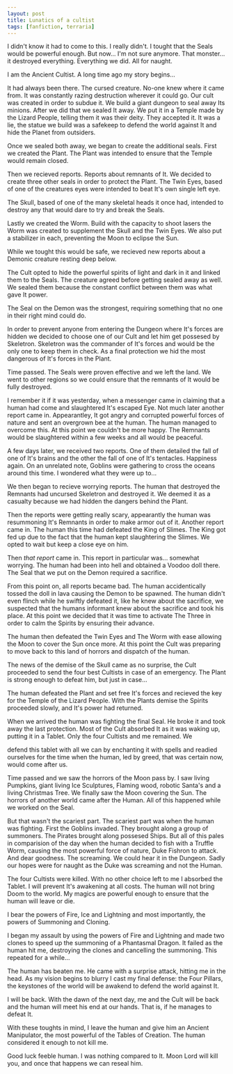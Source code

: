 ```yaml
---
layout: post
title: Lunatics of a cultist
tags: [fanfiction, terraria]
---
```


I didn't know it had to come to this. I really didn't. I tought that the Seals would be powerful enough. But now... I'm not sure anymore. That monster... it destroyed everything. Everything we did. All for naught.

I am the Ancient Cultist. A long time ago my story begins...

It had always been there. The cursed creature. No-one knew where it came from. It was constantly razing destruction wherever it could go. Our cult was created in order to subdue it. We build a giant dungeon to seal away Its minions. After we did that we sealed It away. We put it in a Temple made by the Lizard People, telling them it was their deity. They accepted it. It was a lie, the statue we build was a safekeep to defend the world against It and hide the Planet from outsiders.

Once we sealed both away, we began to create the additional seals. First we created the Plant. The Plant was intended to ensure that the Temple would remain closed.

Then we recieved reports. Reports about remnants of It. We decided to create three other seals in order to protect the Plant. The Twin Eyes, based of one of the creatures eyes were intended to beat It's own single left eye.

The Skull, based of one of the many skeletal heads it once had, intended to destroy any that would dare to try and break the Seals.

Lastly we created the Worm. Build with the capacity to shoot lasers the Worm was created to supplement the Skull and the Twin Eyes. We also put a stabilizer in each, preventing the Moon to eclipse the Sun.

While we tought this would be safe, we recieved new reports about a Demonic creature resting deep below.

The Cult opted to hide the powerful spirits of light and dark in it and linked them to the Seals. The creature agreed before getting sealed away as well. We sealed them because the constant conflict between them was what gave It power.

The Seal on the Demon was the strongest, requiring something that no one in their right mind could do.

In order to prevent anyone from entering the Dungeon where It's forces are hidden we decided to choose one of our Cult and let him get possesed by Skeletron. Skeletron was the commander of It's forces and would be the only one to keep them in check. As a final protection we hid the most dangerous of It's forces in the Plant.

Time passed. The Seals were proven effective and we left the land. We went to other regions so we could ensure that the remnants of It would be fully destroyed.

I remember it if it was yesterday, when a messenger came in claiming that a human had come and slaughtered It's escaped Eye. Not much later another report came in. Appearantley, It got angry and corrupted powerful forces of nature and sent an overgrown bee at the human. The human managed to overcome this. At this point we couldn't be more happy. The Remnants would be slaughtered within a few weeks and all would be peaceful.

A few days later, we received two reports. One of them detailed the fall of one of It's brains and the other the fall of one of It's tentacles. Happiness again. On an unrelated note, Goblins were gathering to cross the oceans around this time. I wondered what they were up to...

We then began to recieve worrying reports. The human that destroyed the Remnants had uncursed Skeletron and destroyed it. We deemed it as a casualty because we had hidden the dangers behind the Plant.

Then the reports were getting really scary, appearantly the human was resummoning It's Remnants in order to make armor out of it. Another report came in. The human this time had defeated the King of Slimes. The King got fed up due to the fact that the human kept slaughtering the Slimes. We opted to wait but keep a close eye on him.

Then <em>that report</em> came in. This report in particular was... somewhat worrying. The human had been into hell and obtained a Voodoo doll there. The Seal that we put on the Demon required a sacrifice.

From this point on, all reports became bad. The human accidentically tossed the doll in lava causing the Demon to be spawned. The human didn't even flinch while he swiftly defeated it, like he knew about the sacrifice, we suspected that the humans informant knew about the sacrifice and took his place. At this point we decided that it was time to activate The Three in order to calm the Spirits by ensuring their advance.

The human then defeated the Twin Eyes and The Worm with ease allowing the Moon to cover the Sun once more. At this point the Cult was preparing to move back to this land of horrors and dispatch of the human.

The news of the demise of the Skull came as no surprise, the Cult proceeded to send the four best Cultists in case of an emergency. The Plant is strong enough to defeat him, but just in case...

The human defeated the Plant and set free It's forces and recieved the key for the Temple of the Lizard People. With the Plants demise the Spirits proceeded slowly, and It's power had returned.

When we arrived the human was fighting the final Seal. He broke it and took away the last protection. Most of the Cult absorbed It as it was waking up, putting it in a Tablet. Only the four Cultists and me remained. We

defend this tablet with all we can by enchanting it with spells and readied ourselves for the time when the human, led by greed, that was certain now, would come after us.

Time passed and we saw the horrors of the Moon pass by. I saw living Pumpkins, giant living Ice Sculptures, Flaming wood, robotic Santa's and a living Christmas Tree. We finally saw the Moon covering the Sun. The horrors of another world came after the Human. All of this happened while we worked on the Seal.

But that wasn't the scariest part. The scariest part was when the human was fighting. First the Goblins invaded. They brought along a group of summoners. The Pirates brought along possesed Ships. But all of this pales in comparision of the day when the human decided to fish with a Truffle Worm, causing the most powerful force of nature, Duke Fishron to attack. And dear goodness. The screaming. We could hear it in the Dungeon. Sadly our hopes were for naught as the Duke was screaming and not the Human.

The four Cultists were killed. With no other choice left to me I absorbed the Tablet. I will prevent It's awakening at all costs. The human will not bring Doom to the world. My magics are powerful enough to ensure that the human will leave or die.

I bear the powers of Fire, Ice and Lightning and most importantly, the powers of Summoning and Cloning.

I began my assault by using the powers of Fire and Lightning and made two clones to speed up the summoning of a Phantasmal Dragon. It failed as the human hit me, destroying the clones and cancelling the summoning. This repeated for a while...

The human has beaten me. He came with a surprise attack, hitting me in the head. As my vision begins to blurry I cast my final defense: the Four Pillars, the keystones of the world will be awakend to defend the world against It.

I will be back. With the dawn of the next day, me and the Cult will be back and the human will meet his end at our hands. That is, if he manages to defeat It.

With these toughts in mind, I leave the human and give him an Ancient Manipulator, the most powerful of the Tables of Creation. The human considered it enough to not kill me.

Good luck feeble human. I was nothing compared to It. Moon Lord will kill you, and once that happens we can reseal him.
